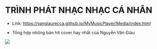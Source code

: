 
# TRÌNH PHÁT NHẠC NHẠC CÁ NHÂN
- Link: https://vangiaurecca.github.io/MyMusicPlayer/Media/index.html 

- Tổng hợp những bản hit cover hay nhất của Nguyễn Văn Giàu
<div>
  <img src="https://user-images.githubusercontent.com/75024999/127779153-5600d63e-7571-4d41-aacf-a6b135ea7675.png?raw=true">
</div>

